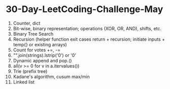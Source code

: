 # 30-Day-LeetCoding-Challenge-May
1. Counter, dict
2. Bit-wise, binary representation; operations (XOR, OR, AND), shifts, etc.
3. Binary Tree Search
4. Recursion (helper function exit cases return + recursion; initiate inputs + temp{} or existing arrays)
5. Count for votes +=, -=
6. "".join(strings).lstrip('0') or '0'
7. Dynamic append and pop.()
8. all(v >= 0 for v in a.itervalues())
9. Trie (prefix tree)
10. Kadane's algorithm, cusum max/min
11. Linked list
